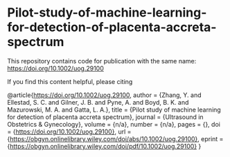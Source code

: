 # Pilot-study-of-machine-learning-for-detection-of-placenta-accreta-spectrum

This repository contains code for publication with the same name: https://doi.org/10.1002/uog.29100

If you find this content helpful, please citing

@article{https://doi.org/10.1002/uog.29100,
author = {Zhang, Y. and Ellestad, S. C. and Gilner, J. B. and Pyne, A. and Boyd, B. K. and Mazurowski, M. A. and Gatta, L. A.},
title = {Pilot study of machine learning for detection of placenta accreta spectrum},
journal = {Ultrasound in Obstetrics \& Gynecology},
volume = {n/a},
number = {n/a},
pages = {},
doi = {https://doi.org/10.1002/uog.29100},
url = {https://obgyn.onlinelibrary.wiley.com/doi/abs/10.1002/uog.29100},
eprint = {https://obgyn.onlinelibrary.wiley.com/doi/pdf/10.1002/uog.29100}
}

